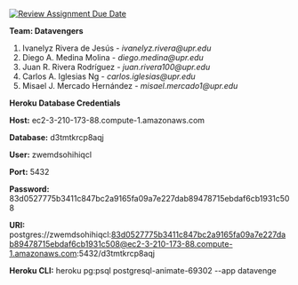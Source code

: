 [![Review Assignment Due Date](https://classroom.github.com/assets/deadline-readme-button-24ddc0f5d75046c5622901739e7c5dd533143b0c8e959d652212380cedb1ea36.svg)](https://classroom.github.com/a/PF9R8Pan)

**Team: Datavengers**

1. Ivanelyz Rivera de Jesús - _ivanelyz.rivera@upr.edu_
2. Diego A. Medina Molina - _diego.medina@upr.edu_
3. Juan R. Rivera Rodríguez - _juan.rivera100@upr.edu_
4. Carlos A. Iglesias Ng - _carlos.iglesias@upr.edu_
5. Misael J. Mercado Hernández - _misael.mercado1@upr.edu_ 

**Heroku Database Credentials**

**Host:** 
ec2-3-210-173-88.compute-1.amazonaws.com

**Database:** 
d3tmtkrcp8aqj

**User:** 
zwemdsohihiqcl

**Port:** 
5432

**Password:** 
83d0527775b3411c847bc2a9165fa09a7e227dab89478715ebdaf6cb1931c508

**URI:** 
postgres://zwemdsohihiqcl:83d0527775b3411c847bc2a9165fa09a7e227dab89478715ebdaf6cb1931c508@ec2-3-210-173-88.compute-1.amazonaws.com:5432/d3tmtkrcp8aqj

**Heroku CLI:** 
heroku pg:psql postgresql-animate-69302 --app datavenge

